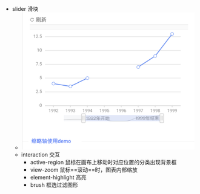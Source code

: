 - slider 滑块
	- ![image.png](../assets/image_1661780299302_0.png)
	- interaction  交互
		- active-region  鼠标在画布上移动时对应位置的分类出现背景框
		- view-zoom  鼠标==滚动==时，图表内部缩放
		- element-highlight 高亮
		- brush  框选过滤图形